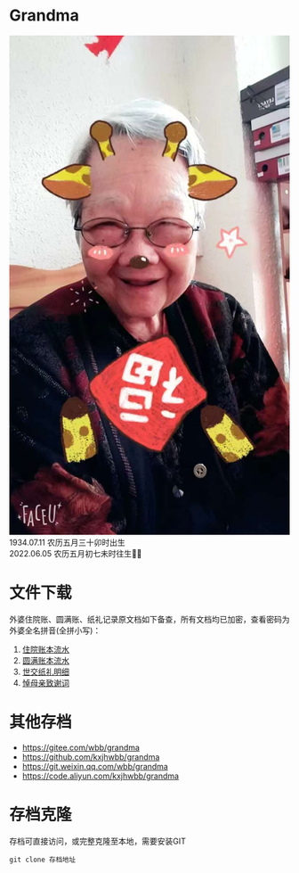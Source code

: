 # Grandma
![图片](img2.jpg)  
1934.07.11 农历五月三十卯时出生  
2022.06.05 农历五月初七未时往生🙏🏻  

# 文件下载
外婆住院账、圆满账、纸礼记录原文档如下备查，所有文档均已加密，查看密码为外婆全名拼音(全拼小写)：  
1. [住院账本流水](外婆住院-流水-20220619.xls)  
2. [圆满账本流水](人生圆满-流水-20220619.xls)  
3. [世交纸礼明细](人生圆满(儿女+儿女亲朋+世交纸礼明细).xlsx)  
4. [悼母亲致谢词](悼母亲致谢词.docx)  
  

# 其他存档  
- https://gitee.com/wbb/grandma  
- https://github.com/kxjhwbb/grandma  
- https://git.weixin.qq.com/wbb/grandma  
- https://code.aliyun.com/kxjhwbb/grandma  

# 存档克隆
存档可直接访问，或完整克隆至本地，需要安装GIT
```
git clone 存档地址
```
